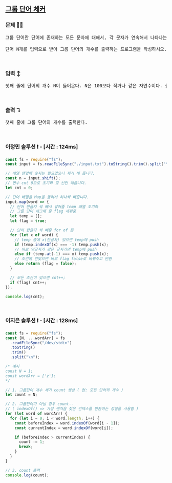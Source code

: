 ## [그룹 단어 체커](https://www.acmicpc.net/problem/1316)

### 문제 🤨❔

<pre>그룹 단어란 단어에 존재하는 모든 문자에 대해서, 각 문자가 연속해서 나타나는 경우만을 말한다. 예를 들면, ccazzzzbb는 c, a, z, b가 모두 연속해서 나타나고, kin도 k, i, n이 연속해서 나타나기 때문에 그룹 단어이지만, aabbbccb는 b가 떨어져서 나타나기 때문에 그룹 단어가 아니다.

단어 N개를 입력으로 받아 그룹 단어의 개수를 출력하는 프로그램을 작성하시오.</pre>

<br>

### 입력 ↕️

<pre>첫째 줄에 단어의 개수 N이 들어온다. N은 100보다 작거나 같은 자연수이다. 둘째 줄부터 N개의 줄에 단어가 들어온다. 단어는 알파벳 소문자로만 되어있고 중복되지 않으며, 길이는 최대 100이다.</pre>

<br>

### 출력 ↴

<pre>첫째 줄에 그룹 단어의 개수를 출력한다.</pre>

<br>

### 이정민 솔루션 ❗️ - [시간 : 124ms]

```js
const fs = require("fs");
const input = fs.readFileSync("./input.txt").toString().trim().split("\n");

// 배열 맨앞에 숫자는 필요없으니 제거 해 줍니다.
const n = input.shift();
// 변수 cnt 0으로 초기화 및 선언 해줍니다.
let cnt = 0;

// 단어 배열을 Map을 돌려서 하나씩 빼줍니다.
input.map(word => {
  // 단어 한글자 씩 빼서 넣어줄 temp 배열 초기화
  // 그룹 단어 체크해 줄 flag 세워줌
  let temp = [];
  let flag = true;

  // 단어 한글자 씩 빼줄 for of 문
  for (let x of word) {
    // temp 중에 x(한글자) 있으면 temp에 push
    if (temp.indexOf(x) === -1) temp.push(x);
    // 바로 앞글자가 같은 글자라면 temp에 push
    else if (temp.at(-1) === x) temp.push(x);
    // 조건에 안맞으면 바로 flag false로 바꿔주고 반환
    else return (flag = false);
  }

  // 모든 조건이 맞으면 cnt++;
  if (flag) cnt++;
});

console.log(cnt);
```

<br>

### 이지은 솔루션 ❗️ - [시간 : 128ms]

```js
const fs = require("fs");
const [N, ...wordArr] = fs
  .readFileSync("/dev/stdin")
  .toString()
  .trim()
  .split("\n");

/* 예시
const N = 1;
const wordArr = ['z'];
*/

// 1. 그룹단어 개수 세기 count 생성 ( 현: 모든 단어의 개수 )
let count = N;

// 2. 그룹단어가 아닐 경우 count--
// ( indexOf() => 가장 맨처음 찾은 인덱스를 반환하는 성질을 사용함 )
for (let word of wordArr) {
  for (let i = 0; i < word.length; i++) {
    const beforeIndex = word.indexOf(word[i - 1]);
    const currentIndex = word.indexOf(word[i]);

    if (beforeIndex > currentIndex) {
      count -= 1;
      break;
    }
  }
}

// 3. count 출력
console.log(count);
```
